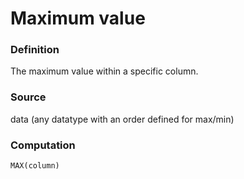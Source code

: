 # Maximum value

### Definition

The maximum value within a specific column.

### Source

data (any datatype with an order defined for max/min)

### Computation

`MAX(column)`
